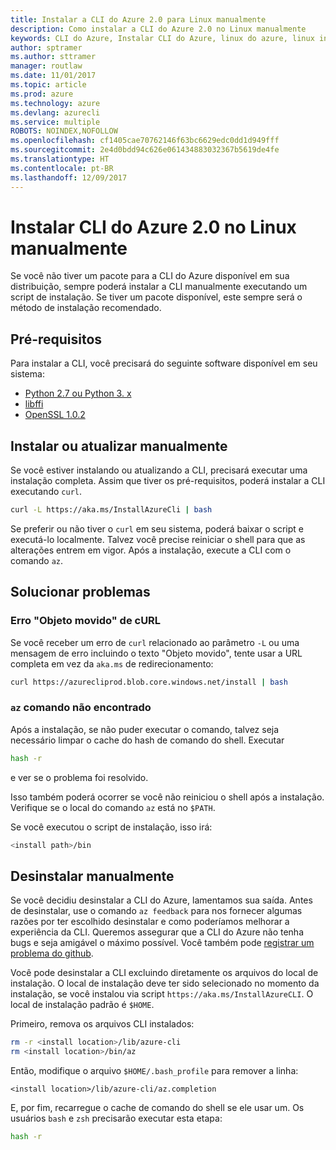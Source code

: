 ```yaml
---
title: Instalar a CLI do Azure 2.0 para Linux manualmente
description: Como instalar a CLI do Azure 2.0 no Linux manualmente
keywords: CLI do Azure, Instalar CLI do Azure, linux do azure, linux instalar azure
author: sptramer
ms.author: sttramer
manager: routlaw
ms.date: 11/01/2017
ms.topic: article
ms.prod: azure
ms.technology: azure
ms.devlang: azurecli
ms.service: multiple
ROBOTS: NOINDEX,NOFOLLOW
ms.openlocfilehash: cf1405cae70762146f63bc6629edc0dd1d949fff
ms.sourcegitcommit: 2e4d0bdd94c626e061434883032367b5619de4fe
ms.translationtype: HT
ms.contentlocale: pt-BR
ms.lasthandoff: 12/09/2017
---
```

# <a name="install-azure-cli-20-on-linux-manually"></a>Instalar CLI do Azure 2.0 no Linux manualmente

Se você não tiver um pacote para a CLI do Azure disponível em sua distribuição, sempre poderá instalar a CLI manualmente executando um script de instalação. Se tiver um pacote disponível, este sempre será o método de instalação recomendado.

## <a name="prerequisites"></a>Pré-requisitos

Para instalar a CLI, você precisará do seguinte software disponível em seu sistema:

* [Python 2.7 ou Python 3. x](https://www.python.org/downloads/)
* [libffi](https://sourceware.org/libffi/)
* [OpenSSL 1.0.2](https://www.openssl.org/source/)

## <a name="install-or-update-manually"></a>Instalar ou atualizar manualmente

Se você estiver instalando ou atualizando a CLI, precisará executar uma instalação completa. Assim que tiver os pré-requisitos, poderá instalar a CLI executando `curl`.

```bash
curl -L https://aka.ms/InstallAzureCli | bash
```

Se preferir ou não tiver o `curl` em seu sistema, poderá baixar o script e executá-lo localmente. Talvez você precise reiniciar o shell para que as alterações entrem em vigor. Após a instalação, execute a CLI com o comando `az`.

## <a name="troubleshooting"></a>Solucionar problemas

### <a name="curl-object-moved-error"></a>Erro "Objeto movido" de cURL

Se você receber um erro de `curl` relacionado ao parâmetro `-L` ou uma mensagem de erro incluindo o texto "Objeto movido", tente usar a URL completa em vez da `aka.ms` de redirecionamento:

```bash
curl https://azurecliprod.blob.core.windows.net/install | bash
```

### <a name="az-command-not-found"></a>`az` comando não encontrado

Após a instalação, se não puder executar o comando, talvez seja necessário limpar o cache do hash de comando do shell. Executar

```bash
hash -r
```

e ver se o problema foi resolvido.

Isso também poderá ocorrer se você não reiniciou o shell após a instalação. Verifique se o local do comando `az` está no `$PATH`.

Se você executou o script de instalação, isso irá:

```bash
<install path>/bin
```

## <a name="unstinall-manually"></a>Desinstalar manualmente

Se você decidiu desinstalar a CLI do Azure, lamentamos sua saída. Antes de desinstalar, use o comando `az feedback` para nos fornecer algumas razões por ter escolhido desinstalar e como poderíamos melhorar a experiência da CLI. Queremos assegurar que a CLI do Azure não tenha bugs e seja amigável o máximo possível. Você também pode [registrar um problema do github](https://github.com/Azure/azure-cli/issues).

Você pode desinstalar a CLI excluindo diretamente os arquivos do local de instalação. O local de instalação deve ter sido selecionado no momento da instalação, se você instalou via script `https://aka.ms/InstallAzureCLI`. O local de instalação padrão é `$HOME`.

Primeiro, remova os arquivos CLI instalados:

```bash
rm -r <install location>/lib/azure-cli
rm <install location>/bin/az
```

Então, modifique o arquivo `$HOME/.bash_profile` para remover a linha:

```
<install location>/lib/azure-cli/az.completion
```

E, por fim, recarregue o cache de comando do shell se ele usar um. Os usuários `bash` e `zsh` precisarão executar esta etapa:

```bash
hash -r
```
